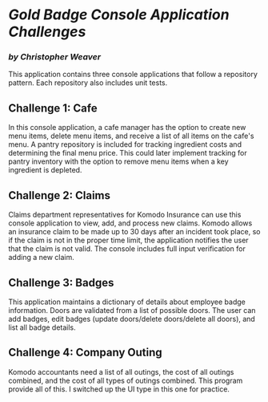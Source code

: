 # *Gold Badge Console Application Challenges*
### *by Christopher Weaver*

This application contains three console applications that follow a repository pattern.  Each repository also includes unit tests.

## Challenge 1: Cafe
In this console application, a cafe manager has the option to create new menu items, delete menu items, and receive a list of all items on the cafe's menu.  A pantry repository is included for tracking ingredient costs and determining the final menu price.  This could later implement tracking for pantry inventory with the option to remove menu items when a key ingredient is depleted.

## Challenge 2: Claims
Claims department representatives for Komodo Insurance can use this console application to view, add, and process new claims.  Komodo allows an insurance claim to be made up to 30 days after an incident took place, so if the claim is not in the proper time limit, the application notifies the user that the claim is not valid.  The console includes full input verification for adding a new claim.

## Challenge 3: Badges
This application maintains a dictionary of details about employee badge information.  Doors are validated from a list of possible doors.  The user can add badges, edit badges (update doors/delete doors/delete all doors), and list all badge details.

## Challenge 4: Company Outing
Komodo accountants need a list of all outings, the cost of all outings combined, and the cost of all types of outings combined.  This program provide all of this.  I switched up the UI type in this one for practice.
